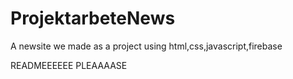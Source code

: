 # ProjektarbeteNews
A newsite we made as a project using html,css,javascript,firebase


READMEEEEEE PLEAAAASE
